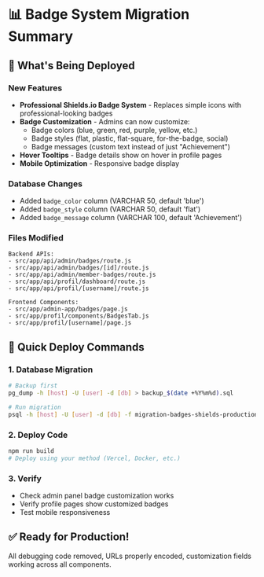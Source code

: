 # 📊 Badge System Migration Summary

## 🎯 What's Being Deployed

### New Features
- **Professional Shields.io Badge System** - Replaces simple icons with professional-looking badges
- **Badge Customization** - Admins can now customize:
  - Badge colors (blue, green, red, purple, yellow, etc.)
  - Badge styles (flat, plastic, flat-square, for-the-badge, social)
  - Badge messages (custom text instead of just "Achievement")
- **Hover Tooltips** - Badge details show on hover in profile pages
- **Mobile Optimization** - Responsive badge display

### Database Changes
- Added `badge_color` column (VARCHAR 50, default 'blue')
- Added `badge_style` column (VARCHAR 50, default 'flat')  
- Added `badge_message` column (VARCHAR 100, default 'Achievement')

### Files Modified
```
Backend APIs:
- src/app/api/admin/badges/route.js
- src/app/api/admin/badges/[id]/route.js  
- src/app/api/admin/member-badges/route.js
- src/app/api/profil/dashboard/route.js
- src/app/api/profil/[username]/route.js

Frontend Components:
- src/app/admin-app/badges/page.js
- src/app/profil/components/BadgesTab.js
- src/app/profil/[username]/page.js
```

## 🚀 Quick Deploy Commands

### 1. Database Migration
```bash
# Backup first
pg_dump -h [host] -U [user] -d [db] > backup_$(date +%Y%m%d).sql

# Run migration  
psql -h [host] -U [user] -d [db] -f migration-badges-shields-production.sql
```

### 2. Deploy Code
```bash
npm run build
# Deploy using your method (Vercel, Docker, etc.)
```

### 3. Verify
- Check admin panel badge customization works
- Verify profile pages show customized badges
- Test mobile responsiveness

## ✅ Ready for Production!
All debugging code removed, URLs properly encoded, customization fields working across all components.
